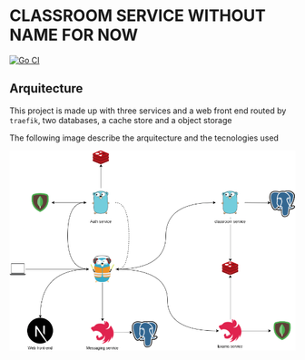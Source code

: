 # CLASSROOM SERVICE WITHOUT NAME FOR NOW
[![Go CI](https://github.com/Binaretech/classroom/actions/workflows/auth.yml/badge.svg)](https://github.com/Binaretech/classroom/actions/workflows/auth.yml)
## Arquitecture

This project is made up with three services and a web front end routed by `traefik`, two databases, a cache store and a object storage

The following image describe the arquitecture and the tecnologies used

![arquitecture](https://github.com/Binaretech/classroom/blob/main/img/clasroom-diagram.png)
